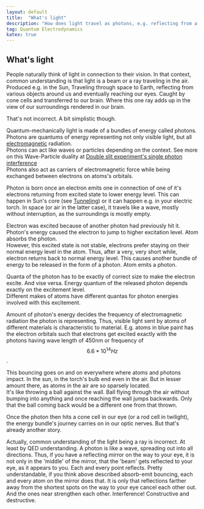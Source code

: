 ```yaml
---
layout: default
title:  "What's light"
description: "How does light travel as photons, e.g. reflecting from a mirror"
tag: Quantum Electrodynamics
katex: true
---
```


## What's light

People naturally think of light in connection to their vision. In that context, common understanding is that light is a beam or a ray traveling in the air. Produced e.g. in the Sun, Traveling through space to Earth, reflecting from various objects around us and eventually reaching our eyes. Caught by cone cells and transferred to our brain. Where this one ray adds up in the view of our surroundings rendered in our brain.  

That's not incorrect. A bit simplistic though.

Quantum-mechanically light is made of a bundles of energy called photons.  
Photons are quantums of energy representing not only visible light, but all [electromagnetic]( ../../../2022/10/05/electromagnetism.html) radiation.  
Photons can act like waves or particles depending on the context. See more on this Wave-Particle duality at [Double slit experiment's single photon interference](../../../2022/03/20/double-slit-experiment-single-photon-interference.html)  
Photons also act as carriers of electromagnetic force while being exchanged between electrons on atoms's orbitals.

Photon is born once an electron emits one in connection of one of it's electrons returning from excited state to lower energy level. This can happen in Sun's core (see [Tunneling]( ../../../2022/01/31/tunneling.html)) or it can happen e.g. in your electric torch. In space (or air in the latter case), it travels like a wave, mostly without interruption, as the surroundings is mostly empty.

<A href="#photon_bouncing"></A>
Electron was excited because of another photon had previously hit it. Photon's energy caused the electron to jump to higher excitation level. Atom absorbs the photon.  
However, this excited state is not stable, electrons prefer staying on their normal energy level in the atom. Thus, after a very, very short while, electron returns back to normal energy level. This causes another bundle of energy to be released in the form of a photon. Atom emits a photon. 

Quanta of the photon has to be exactly of correct size to make the electron excite. And vise versa. Energy quantum of the released photon depends exactly on the excitement level.  
Different makes of atoms have different quantas for photon energies involved with this excitement.  

Amount of photon's energy decides the frequency of electromagnetic radiation the photon is representing. Thus, visible light sent by atoms of different materials is characteristic to material. E.g. atoms in blue paint has the electron orbitals such that electrons get excited exactly with the photons having wave length of 450nm or frequency of $$6.6*10^{14} Hz$$.

This bouncing goes on and on everywhere where atoms and photons impact. In the sun, in the torch's bulb end even in the air. But in lesser amount there, as atoms in the air are so sparsely located.  
It's like throwing a ball against the wall. Ball flying through the air without bumping into anything and once reaching the wall jumps backwards. Only that the ball coming back would be a different one from that thrown.

Once the photon then hits a cone cell in our eye (or a rod cell in twilight), the energy bundle's journey carries on in our optic nerves.
But that's already another story.

Actually, common understanding of the light being a ray is incorrect. At least by QED understanding.
A photon is like a wave, spreading out into all directions. Thus, if you have a reflecting mirror on the way to your eye, it is not only in the 'middle' of the mirror, that the 'beam' gets reflected to your eye, as it appears to you. Each and every point reflects. Pretty understandable, if you think above described absorb-emit bouncing, each and every atom on the mirror does that.
It is only that reflections farther away from the shortest spots on the way to your eye cancel each other out. And the ones near strengthen each other. Interference! Constructive and destructive.




